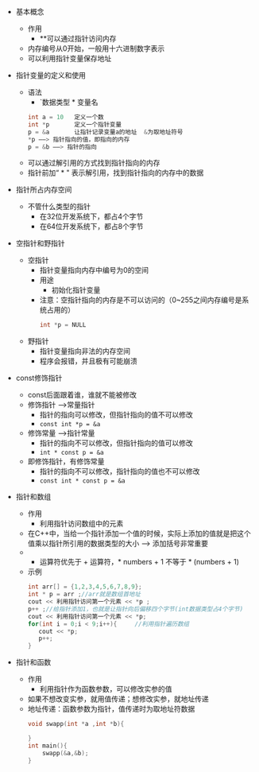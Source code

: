
- 基本概念
	- 作用
		- **可以通过指针访问内存
	- 内存编号从0开始，一般用十六进制数字表示
	- 可以利用指针变量保存地址

- 指针变量的定义和使用
	- 语法
		- `数据类型 * 变量名
		```C++
		int a = 10   定义一个数
		int *p       定义一个指针变量
		p = &a       让指针记录变量a的地址  &为取地址符号
		*p ——> 指针指向的值，即指向的内存
		p = &b ——> 指针的指向
		```
	- 可以通过解引用的方式找到指针指向的内存
	- 指针前加“ * " 表示解引用，找到指针指向的内存中的数据

- 指针所占内存空间
	- 不管什么类型的指针
		- 在32位开发系统下，都占4个字节
		- 在64位开发系统下，都占8个字节

- 空指针和野指针
	- 空指针
		- 指针变量指向内存中编号为0的空间
		- 用途
			- 初始化指针变量
		- 注意：空指针指向的内存是不可以访问的（0~255之间内存编号是系统占用的）
			```C++
			int *p = NULL
			```
	- 野指针
		- 指针变量指向非法的内存空间
		- 程序会报错，并且极有可能崩溃

- const修饰指针
	- const后面跟着谁，谁就不能被修改
	- 修饰指针 ——>常量指针
		- 指针的指向可以修改，但指针指向的值不可以修改
		- `const int *p = &a`
	- 修饰常量 ——>指针常量
		- 指针的指向不可以修改，但指针指向的值可以修改
		- `int * const p = &a`
	- 即修饰指针，有修饰常量
		- 指针的指向不可以修改，指针指向的值也不可以修改
		- `const int * const p = &a`

- 指针和数组
	- 作用
		- 利用指针访问数组中的元素
	- 在C++中，当给一个指针添加一个值的时候，实际上添加的值就是把这个值乘以指针所引用的数据类型的大小 ——> 添加括号非常重要
	- * 运算符优先于 + 运算符，* numbers + 1 不等于 * (numbers + 1)
	- 示例
		```C++
		int arr[] = {1,2,3,4,5,6,7,8,9};
		int * p = arr ;//arr就是数组首地址
		cout << 利用指针访问第一个元素 << *p ; 
		p++ ;//给指针添加1，也就是让指针向后偏移四个字节(int数据类型占4个字节)
		cout << 利用指针访问第一个元素 << *p;
		for(int i = 0;i < 9;i++){     //利用指针遍历数组
		   cout << *p;
		   p++;
		}
		
		```

- 指针和函数
	- 作用
		- 利用指针作为函数参数，可以修改实参的值
	- 如果不想改变实参，就用值传递；想修改实参，就地址传递
	- 地址传递：函数参数为指针，值传递时为取地址符数据
	  ```C++
	  void swapp(int *a ,int *b){
	  
	  }
	  int main(){
		  swapp(&a,&b);
	  }
	  ```



